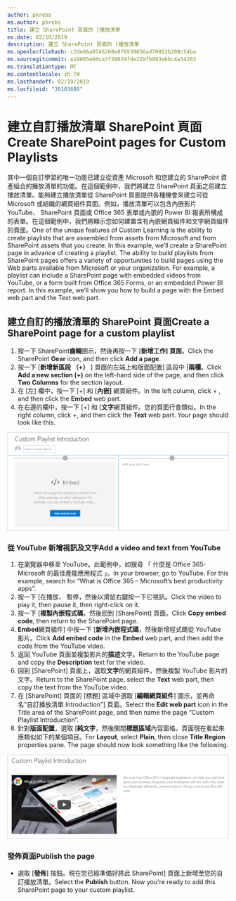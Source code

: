 ```yaml
---
author: pkrebs
ms.author: pkrebs
title: 建立 SharePoint 頁面的 [播放清單
ms.date: 02/10/2019
description: 建立 SharePoint 頁面的 [播放清單
ms.openlocfilehash: c2de66a0746260e8f6539656ad70052b209c54ba
ms.sourcegitcommit: e10085e60ca3f38029fde229fb093e6bc4a34203
ms.translationtype: MT
ms.contentlocale: zh-TW
ms.lasthandoff: 02/19/2019
ms.locfileid: "30103688"
---
```

# <a name="create-sharepoint-pages-for-custom-playlists"></a><span data-ttu-id="58ae7-103">建立自訂播放清單 SharePoint 頁面</span><span class="sxs-lookup"><span data-stu-id="58ae7-103">Create SharePoint pages for Custom Playlists</span></span>

<span data-ttu-id="58ae7-p101">其中一個自訂學習的唯一功能已建立從資產 Microsoft 和您建立的 SharePoint 資產組合的播放清單的功能。在這個範例中，我們將建立 SharePoint 頁面之前建立播放清單。能夠建立播放清單從 SharePoint 頁面提供各種機會來建立可從 Microsoft 或組織的網頁組件頁面。例如，播放清單可以包含內嵌影片 YouTube、 SharePoint 頁面或 Office 365 表單或內嵌的 Power BI 報表所構成的表單。在這個範例中，我們將顯示您如何建置含有內嵌網頁組件和文字網頁組件的頁面。</span><span class="sxs-lookup"><span data-stu-id="58ae7-p101">One of the unique features of Custom Learning is the ability to create playlists that are assembled from assets from Microsoft and from SharePoint assets that you create. In this example, we’ll create a SharePoint page in advance of creating a playlist. The ability to build playlists from SharePoint pages offers a variety of opportunities to build pages using the Web parts available from Microsoft or your organization. For example, a playlist can include a SharePoint page with embedded videos from YouTube, or a form built from Office 365 Forms, or an embedded Power BI report. In this example, we’ll show you how to build a page with the Embed web part and the Text web part.</span></span>  

## <a name="create-a-sharepoint-page-for-a-custom-playlist"></a><span data-ttu-id="58ae7-109">建立自訂的播放清單的 SharePoint 頁面</span><span class="sxs-lookup"><span data-stu-id="58ae7-109">Create a SharePoint page for a custom playlist</span></span>

1. <span data-ttu-id="58ae7-110">按一下 SharePoint**齒輪**圖示，然後再按一下 [**新增工作] 頁面**。</span><span class="sxs-lookup"><span data-stu-id="58ae7-110">Click the SharePoint **Gear** icon, and then click **Add a page**.</span></span>
2. <span data-ttu-id="58ae7-111">按一下 [**新增新區段 （+）** ] 頁面的左端上和版面配置] 區段中 [**兩欄**。</span><span class="sxs-lookup"><span data-stu-id="58ae7-111">Click **Add a new section (+)** on the left-hand side of the page, and then click **Two Columns** for the section layout.</span></span>
3. <span data-ttu-id="58ae7-112">在 [左] 欄中，按一下 [+] 和 [**內嵌]** 網頁組件。</span><span class="sxs-lookup"><span data-stu-id="58ae7-112">In the left column, click + , and then click the **Embed** web part.</span></span> 
4. <span data-ttu-id="58ae7-p102">在右邊的欄中，按一下 [+] 和 [**文字**網頁組件。您的頁面行會類似。</span><span class="sxs-lookup"><span data-stu-id="58ae7-p102">In the right column, click +, and then click the **Text** web part. Your page should look like this.</span></span>

![cg pagenewstart.png](media/cg-pagenewstart.png)

### <a name="add-a-video-and-text-from-youtube"></a><span data-ttu-id="58ae7-116">從 YouTube 新增視訊及文字</span><span class="sxs-lookup"><span data-stu-id="58ae7-116">Add a video and text from YouTube</span></span>

1. <span data-ttu-id="58ae7-p103">在瀏覽器中移至 YouTube。此範例中，如搜尋 「 什麼是 Office 365-Microsoft 的最佳產能應用程式 」。</span><span class="sxs-lookup"><span data-stu-id="58ae7-p103">In your browser, go to YouTube. For this example, search for “What is Office 365 – Microsoft’s best productivity apps”.</span></span>
2. <span data-ttu-id="58ae7-119">按一下 [在播放、 暫停，然後以滑鼠右鍵按一下它視訊。</span><span class="sxs-lookup"><span data-stu-id="58ae7-119">Click the video to play it, then pause it, then right-click on it.</span></span> 
3. <span data-ttu-id="58ae7-120">按一下 [**複製內嵌程式碼**，然後回到 [SharePoint] 頁面。</span><span class="sxs-lookup"><span data-stu-id="58ae7-120">Click **Copy embed code**, then return to the SharePoint page.</span></span> 
4. <span data-ttu-id="58ae7-121">**Embed**網頁組件] 中按一下 [**新增內嵌程式碼**，然後新增程式碼從 YouTube 影片。</span><span class="sxs-lookup"><span data-stu-id="58ae7-121">Click **Add embed code** in the **Embed** web part, and then add the code from the YouTube video.</span></span>
5. <span data-ttu-id="58ae7-122">返回 YouTube 頁面並複製影片的**描述**文字。</span><span class="sxs-lookup"><span data-stu-id="58ae7-122">Return to the YouTube page and copy the **Description** text for the video.</span></span> 
6. <span data-ttu-id="58ae7-123">回到 [SharePoint] 頁面上，選取**文字**的網頁組件，然後複製 YouTube 影片的文字。</span><span class="sxs-lookup"><span data-stu-id="58ae7-123">Return to the SharePoint page, select the **Text** web part, then copy the text from the YouTube video.</span></span>
7. <span data-ttu-id="58ae7-124">在 [SharePoint] 頁面的 [標題] 區域中選取 [**編輯網頁組件**] 圖示，並再命名"自訂播放清單 Introduction"] 頁面。</span><span class="sxs-lookup"><span data-stu-id="58ae7-124">Select the **Edit web part** icon  in the Title area of the SharePoint page, and then name the page “Custom Playlist Introduction”.</span></span> 
8. <span data-ttu-id="58ae7-p104">針對**版面配置**，選取 [**純文字**，然後關閉**標題區域**內容窗格。頁面現在看起來應類似如下的某個項目。</span><span class="sxs-lookup"><span data-stu-id="58ae7-p104">For **Layout**, select **Plain**, then close **Title Region** properties pane. The page should now look something like the following.</span></span> 

![cg pagenewfinish.png](media/cg-pagenewfinish.png)

### <a name="publish-the-page"></a><span data-ttu-id="58ae7-128">發佈頁面</span><span class="sxs-lookup"><span data-stu-id="58ae7-128">Publish the page</span></span>

- <span data-ttu-id="58ae7-p105">選取 [**發佈**] 按鈕。現在您已經準備好將此 SharePoint] 頁面上新增至您的自訂播放清單。</span><span class="sxs-lookup"><span data-stu-id="58ae7-p105">Select the **Publish** button. Now you're ready to add this SharePoint page to your custom playlist.</span></span> 